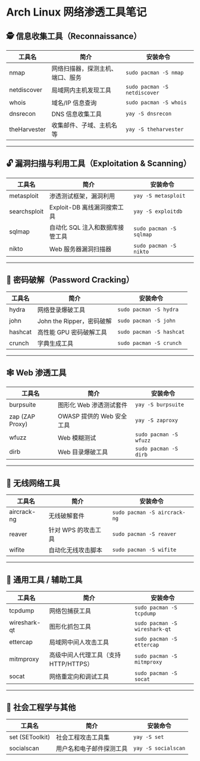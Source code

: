 # Arch Linux 网络渗透工具笔记

## 🕵️ 信息收集工具（Reconnaissance）

| 工具名        | 简介                     | 安装命令                  |
| ------------- | ------------------------ | ------------------------- |
| nmap          | 网络扫描器，探测主机、端口、服务 | `sudo pacman -S nmap`     |
| netdiscover   | 局域网内主机发现工具         | `sudo pacman -S netdiscover` |
| whois         | 域名/IP 信息查询           | `sudo pacman -S whois`    |
| dnsrecon      | DNS 信息收集工具           | `yay -S dnsrecon`         |
| theHarvester  | 收集邮件、子域、主机名等      | `yay -S theharvester`     |

---

## 🔓 漏洞扫描与利用工具（Exploitation & Scanning）

| 工具名        | 简介                         | 安装命令                  |
| ------------- | ---------------------------- | ------------------------- |
| metasploit    | 渗透测试框架，漏洞利用           | `yay -S metasploit`       |
| searchsploit  | Exploit-DB 离线漏洞搜索工具     | `yay -S exploitdb`        |
| sqlmap        | 自动化 SQL 注入和数据库接管工具   | `sudo pacman -S sqlmap`   |
| nikto         | Web 服务器漏洞扫描器             | `sudo pacman -S nikto`    |

---

## 🧪 密码破解（Password Cracking）

| 工具名        | 简介                         | 安装命令                  |
| ------------- | ---------------------------- | ------------------------- |
| hydra         | 网络登录爆破工具                | `sudo pacman -S hydra`    |
| john          | John the Ripper，密码破解      | `sudo pacman -S john`     |
| hashcat       | 高性能 GPU 密码破解工具         | `sudo pacman -S hashcat`  |
| crunch        | 字典生成工具                   | `sudo pacman -S crunch`   |

---

## 🕸 Web 渗透工具

| 工具名        | 简介                         | 安装命令                  |
| ------------- | ---------------------------- | ------------------------- |
| burpsuite     | 图形化 Web 渗透测试套件         | `yay -S burpsuite`        |
| zap (ZAP Proxy) | OWASP 提供的 Web 安全工具       | `yay -S zaproxy`          |
| wfuzz         | Web 模糊测试                   | `sudo pacman -S wfuzz`    |
| dirb          | Web 目录爆破工具               | `sudo pacman -S dirb`     |

---

## 📡 无线网络工具

| 工具名        | 简介                         | 安装命令                  |
| ------------- | ---------------------------- | ------------------------- |
| aircrack-ng   | 无线破解套件                   | `sudo pacman -S aircrack-ng` |
| reaver        | 针对 WPS 的攻击工具             | `sudo pacman -S reaver`   |
| wifite        | 自动化无线攻击脚本               | `sudo pacman -S wifite`   |

---

## 🧰 通用工具 / 辅助工具

| 工具名          | 简介                            | 安装命令                  |
| --------------- | ------------------------------- | ------------------------- |
| tcpdump         | 网络包捕获工具                   | `sudo pacman -S tcpdump`  |
| wireshark-qt    | 图形化抓包工具                   | `sudo pacman -S wireshark-qt` |
| ettercap        | 局域网中间人攻击工具              | `sudo pacman -S ettercap` |
| mitmproxy       | 高级中间人代理工具（支持HTTP/HTTPS） | `sudo pacman -S mitmproxy` |
| socat           | 网络重定向和调试工具              | `sudo pacman -S socat`    |

---

## 🧬 社会工程学与其他

| 工具名             | 简介           | 安装命令                |
| --------------- | ------------ | ------------------- |
| set (SEToolkit) | 社会工程攻击工具集    | `yay -S set`        |
| socialscan      | 用户名和电子邮件探测工具 | `yay -S socialscan` |
